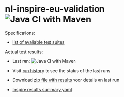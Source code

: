 # nl-inspire-eu-validation ![Java CI with Maven](https://github.com/JLSchaap/nl-inspire-eu-validation/workflows/Java%20CI%20with%20Maven/badge.svg)


Specifications: 
* [list of avaliable test suites](https://github.com/JLSchaap/NL-Inspire-Test/blob/master/ExecutableTestSuites.csv)

Actual test results: 

 * Last run:  ![Java CI with Maven](https://github.com/JLSchaap/nl-inspire-eu-validation/workflows/Java%20CI%20with%20Maven/badge.svg)

* Visit [run history](https://github.com/JLSchaap/nl-inspire-eu-validation/actions) to see the status of the last runs
  
* Download [zip file with results](https://github.com/JLSchaap/nl-inspire-eu-validation/archive/gh-pages.zip) voor details on  last run

* [Inspire results summary yaml](https://github.com/JLSchaap/nl-inspire-eu-validation/blob/gh-pages/inspireresults.yaml)
